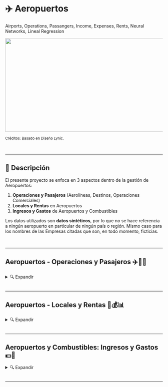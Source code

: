 # ✈️ Aeropuertos
Airports, Operations, Passangers, Income, Expenses, Rents, Neural Networks, Lineal Regression



<img src="https://github.com/vbleal/Airports/blob/main/Imag/Ban_Aeropuertos.gif" width="1000" height="300">

<sub>Créditos: Basado en Diseño Lynic.</sub>


<br>

---

## 📃 Descripción

El presente proyecto se enfoca en 3 aspectos dentro de la gestión de Aeropuertos:

1. **Operaciones y Pasajeros** (Aerolíneas, Destinos, Operaciones Comerciales)
2. **Locales y Rentas** en Aeropuertos 
3. **Ingresos y Gastos** de Aeropuertos y Combustibles

Los datos utilizados son **datos sintéticos**, por lo que no se hace referencia a ningún aeropuerto en particular de ningún país o región. Mismo caso para los nombres de las Empresas citadas que son, en todo momento, ficticias.





<br>

---

## Aeropuertos - Operaciones y Pasajeros ✈️🧳🔮

<details>
<summary>🔍 Expandir </summary>

<br>   

📂 [Repositorio: Operaciones y Pasajeros](https://github.com/vbleal/Airports/tree/main/_Aero_Operations)

<br>  

🔮 [Modelo Python para Datos Sintéticos y Predicciones de Operaciones y Pasajeros en Aeropuertos](https://github.com/vbleal/Airports/blob/main/_Aero_Operations/Report/GH_Aeropuertos%20-%20Operaciones%20y%20Pasajeros.pdf)


</details>





<br>

---

## Aeropuertos - Locales y Rentas 🏢💰📊

<details>
<summary>🔍 Expandir </summary>

<br>   

📂 [Repositorio: Locales y Rentas](https://github.com/vbleal/Airports/tree/main/_Aero_Rent)

<br> 

🐍 [Modelo Python para Datos Sintéticos y Análisis de Locales y Rentas en Aeropuertos](https://github.com/vbleal/Airports/blob/main/_Aero_Rent/Report/GH_Aeropuertos%20-%20Locales%20y%20Rentas.pdf)



</details>






<br>

---

## Aeropuertos y Combustibles: Ingresos y Gastos 💵🔮

<details>
<summary>🔍 Expandir </summary>

<br>   

📂 [Repositorio: Ingresos y Gastos](https://github.com/vbleal/Airports/tree/main/_Aero_NetIncome)

<br>

🔮 [Modelo VBA-Excel de Predicciones de Ingresos y Gastos para Aeropuertos y Combustibles](https://github.com/vbleal/Airports/blob/main/_Aero_NetIncome/Report/Proyecciones%20Ingresos%20y%20Gastos%20para%20Aeropuertos%20y%20Combustibles.pdf)

<br>

🐍 [Modelo Python para Generar Datos Sintéticos de Ingresos y Gastos para Aeropuertos y Combustibles](https://github.com/vbleal/Airports/blob/main/_Aero_NetIncome/Report/Aeropuertos%20y%20Combustibles%20-%20Ingresos%20y%20Gastos.pdf)




</details>

<br>

---





